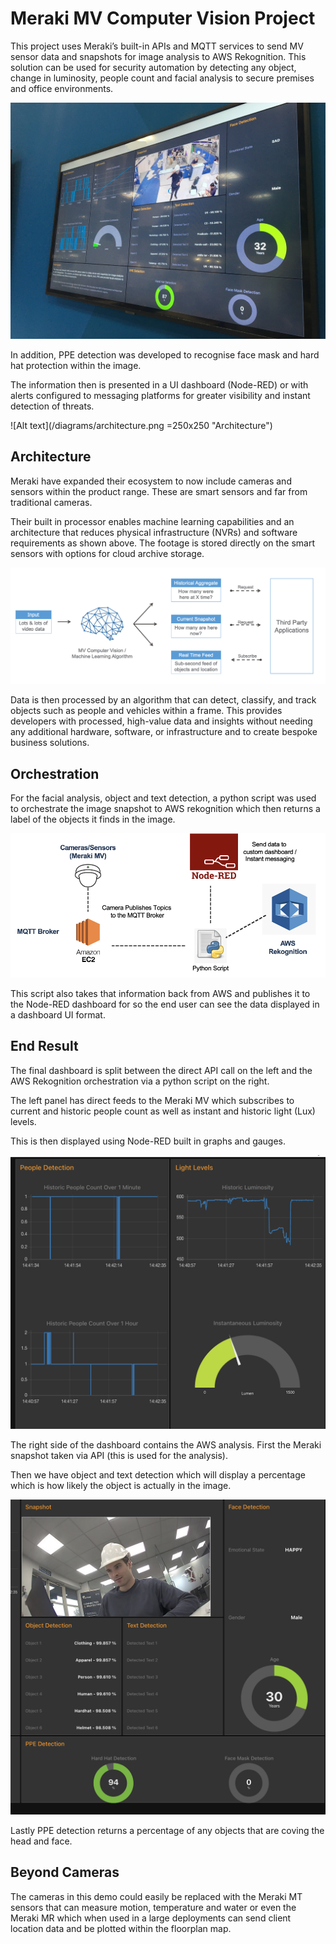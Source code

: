 # Meraki MV Computer Vision Project

This project uses Meraki’s built-in APIs and MQTT services to send MV sensor data and snapshots for image analysis to AWS Rekognition. This solution can be used for security automation by detecting any object, change in luminosity, people count and facial analysis to secure premises and office environments. 

 ![Alt text](/diagrams/dashboard.png "UI Dashboard")

In addition, PPE detection was developed to recognise face mask and hard hat protection within the image.

The information then is presented in a UI dashboard (Node-RED) or with alerts configured to messaging platforms for greater visibility and instant detection of threats.

![Alt text](/diagrams/architecture.png =250x250 "Architecture")

## Architecture

Meraki have expanded their ecosystem to now include cameras and sensors within the product range. These are smart sensors and far from traditional cameras. 

Their built in processor enables machine learning capabilities and an architecture that reduces physical infrastructure (NVRs) and software requirements as shown above. The footage is stored directly on the smart sensors with options for cloud archive storage. 


![Alt text](/diagrams/architecure_2.png?raw=true "Architecture")

Data is then processed by an algorithm that can detect, classify, and track objects such as people and vehicles within a frame. This provides developers with processed, high-value data and insights without needing any additional hardware, software, or infrastructure and to create bespoke business solutions.


## Orchestration

For the facial analysis, object and text detection, a python script was used to orchestrate the image snapshot to AWS rekognition which then returns a label of the objects it finds in the image. 


![Alt text](/diagrams/orchestration.png?raw=true "Orchestration")

This script also takes that information back from AWS and publishes it to the Node-RED dashboard for so the end user can see the data displayed in a dashboard UI format.


## End Result

The final dashboard is split between the direct API call on the left and the AWS Rekognition orchestration via a python script on the right.

The left panel has direct feeds to the Meraki MV which subscribes to current and historic people count as well as instant and historic light (Lux) levels.

This is then displayed using Node-RED built in graphs and gauges. 

![Alt text](/diagrams/end_result.png "UI Display")

The right side of the dashboard contains the AWS analysis. First the Meraki snapshot taken via API (this is used for the analysis).

Then we have object and text detection which will display a percentage which is how likely the object is actually in the image.

![Alt text](/diagrams/end_result_2.png "PPE Detection")

Lastly PPE detection returns a percentage of any objects that are coving the head and face.

## Beyond Cameras

The cameras in this demo could easily be replaced with the Meraki MT sensors that can measure motion, temperature and water or even the Meraki MR which when used in a large deployments can send client location data and be plotted within the floorplan map. 
